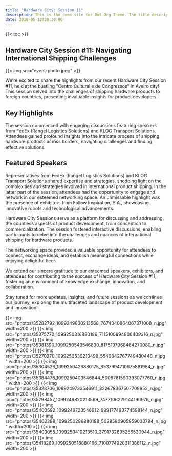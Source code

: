 ```yaml
---
title: "Hardware City: Session 11"
description: This is the demo site for Dot Org Theme. The title description and images front matter is required for meta og content.
date: 2018-05-12T20:30:00
---
```


{{< toc >}}

## Hardware City Session #11: Navigating International Shipping Challenges

{{< img src="event-photo.jpeg" >}}

We're excited to share the highlights from our recent Hardware City Session #11, held at the bustling "Centro Cultural e de Congressos" in Aveiro city! This session delved into the challenges of shipping hardware products to foreign countries, presenting invaluable insights for product developers.

## Key Highlights

The session commenced with engaging discussions featuring speakers from FedEx (Rangel Logistics Solutions) and KLOG Transport Solutions. Attendees gained profound insights into the intricate process of shipping hardware products across borders, navigating challenges and finding effective solutions.

## Featured Speakers

Representatives from FedEx (Rangel Logistics Solutions) and KLOG Transport Solutions shared expertise and strategies, shedding light on the complexities and strategies involved in international product shipping.
In the latter part of the session, attendees had the opportunity to engage and network in our esteemed networking space. An unmissable highlight was the presence of exhibitors from Follow Inspiration, S.A., showcasing innovative robots and technological advancements.

Hardware City Sessions serve as a platform for discussing and addressing the countless aspects of product development, from conception to commercialization. The session fostered interactive discussions, enabling participants to delve into the challenges and nuances of international shipping for hardware products.

The networking space provided a valuable opportunity for attendees to connect, exchange ideas, and establish meaningful connections while enjoying delightful beer.

We extend our sincere gratitude to our esteemed speakers, exhibitors, and attendees for contributing to the success of Hardware City Session #11, fostering an environment of knowledge exchange, innovation, and collaboration.

Stay tuned for more updates, insights, and future sessions as we continue our journey, exploring the multifaceted landscape of product development and innovation!

{{< img src="photos/35282792_1099249830213568_7674340864067371008_n.jpg" width=200 >}}
{{< img src="photos/35375772_1099250316880186_7115100894806409216_n.jpg" width=200 >}}
{{< img src="photos/35381390_1099250543546830_8175197968484270080_n.jpg" width=200 >}}
{{< img src="photos/35270270_1099250530213498_5540842767749480448_n.jpg" width=200 >}}
{{< img src="photos/35304526_1099250426880175_8537994710675881984_n.jpg" width=200 >}}
{{< img src="photos/35384476_1099250403546844_5008761590393077760_n.jpg" width=200 >}}
{{< img src="photos/35328706_1099249733546911_322678367507709952_n.jpg" width=200 >}}
{{< img src="photos/35298457_1099249820213569_7477106229144190976_n.jpg" width=200 >}}
{{< img src="photos/35400592_1099249723546912_999177493774598144_n.jpg" width=200 >}}
{{< img src="photos/35402388_1099250296880188_5028580905959030784_n.jpg" width=200 >}}
{{< img src="photos/35403055_1099250410213510_3791732695256530944_n.jpg" width=200 >}}
{{< img src="photos/35418269_1099250516880166_7100774928311386112_n.jpg" width=200 >}}
